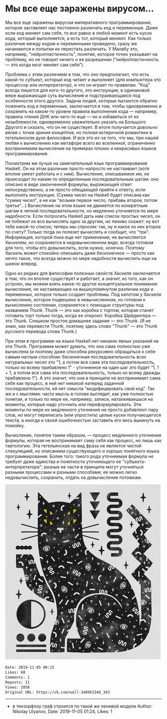 # Мы все еще заражены вирусом...

Мы все еще заражены вирусом императивного программирования, которое заставляет нас постоянно различать код и переменные. Даже если код меняет сам себя, то все равно в любой момент есть кусок кода, который выполняется, а есть тот, который меняют. Как только различие между кодом и переменными проведено, сразу же начинаются и попытки их перестать различать. У Малабу это, например, "нейропластичность", понятие, которое точно указывает на проблему, но не говорит ничего о ее разрешении (“нейропластичность — это когда мозг меняет сам себя”). 
 
Проблема с этим различием в том, что оно предполагает, что есть какой-то субъект, который код читает и выполняет (для компьютера это процессор или интерпретатор), и что он играет по правилам. "Код" всегда пишется для кого-то другого, это инструкция, в одинаковой мере выражающая суть вычисления и подстраивающаяся под особенности этого другого. Задача людей, которые пытаются обратно поженить код и переменные, заключается в том, чтобы одновременно и сохранить на каком-то уровне правила выполнения кода — например, правила чтения ДНК или чего-то еще — но и избавиться от их незыблемости; одновременно уважительно указать на Большого Другого и сказать, что он не существует. В итоге получается довольно вялая с точки зрения концептов, но полная истеричной романтики в гегельянском духе философия. И все это из-за того, что мы, при нашей любви к вычислению как метафоре всего во вселенной, ограниченно воспринимаем вычисление на примерах плохих и некрасивых языков программирования. 
 
Посмотрим же лучше на замечательный язык программирования Haskell. Он на этом различии просто-напросто не настаивает (хотя вполне умеет работать и с ним). Вычисление, описываемое им, не происходит по каким-то определенным последовательным шагам: оно описано в виде законченной формулы, выражающей ответ непосредственно, а не просто обещающей прийти к ответу, если выполнять инструкции. (Сумма чисел на Haskell будет описана как "сумма чисел", а не как "возьми первое число, прибавь второе, потом третье"…) Вычисление на этом языке не движется по конкретным шагам в четкой последовательности, но медленно уточняется по мере надобности. Если попросить Haskell дать нам список простых чисел, он не побежит их все вычислять одно за другим, но лениво скажет: ну вот тебе какой-то список; теперь мы спросим: так, ну и какое из них второе по счету? Только тогда он полезет вычислять и сообщит, что "три". Информация, которой пока еще нет применения, не вычисляется Хаскелем, но сохраняется в недовычисленном виде, всегда готовом для того, чтобы его довычислить, если нужно, конечно. Поэтому Хаскель может спокойно описывать даже бесконечное — просто как нечто такое, что всегда можно по мере надобности вычислить еще на шажок вперед. 
 
Одно из редких для философии полезных свойств Хаскеля заключается в том, что он вполне существует и работает, а значит, из того, как он устроен, мы можем взять какое-то другое концептуальное понимание вычисления, не настаивающее на вышеупомянутом различии кода и переменных, которое только создает проблемы. Под капотом у Хаскеля вычисление, которое подвешено в невычисленном, но готовом к вычислению состоянии, сохраняется с помощью структуры под названием Thunk. Thunk — это как коробка с тортом, которая станет готовить торт только тогда, когда ее откроют. Коробка Шрёдингера — это Thunk. Слишком простое домашнее задание — это Thunk. (Я не знаю, как перевести Thunk, поэтому здесь слово "Thunk" — это Thunk русского перевода слова Thunk.) 
 
При этом в программе на языке Haskell нет никаких явных указаний на эти Thunk. Программа может думать, что она сама полностью уже вычислена (и поэтому даже способна рекурсивно обращаться к себе самым наглым способом: бесконечная последовательность всех натуральных чисел это "1, а потом вся сама эта последовательность, только ко всему прибавлено 1" - уточненное на один шаг это будет “1, 1 + 1, а потом вся сама эта последовательность, только ко всему дважды прибавлено 1”). А это значит, что она в принципе не воспринимает сама себя как процесс, в ней нет никакой наперед заданной последовательности, ей нет смысла "модифицировать свой код". Так же и с мыслями: часто мысль в голове выглядит, как уже полностью понятая, и только по мере ее, например, записи, наталкиваешься на моменты, которые надо уточнить или переформулировать. Эти моменты по мере их медленного уточнения не просто добавляют пару слов, но могут переписать (или упростить) целые куски получающегося текста, а иногда и своей ошибочностью заставить его весь выкинуть на помойку. 
 
Вычисление, понятое таким образом, — процесс медленного уточнения формулы, которая не воспринимает саму себя как процесс, но лишь как тавтологию. Эта гегельянская на вид фраза не является чистой спекуляцией, но описанием существующего и хорошо понятного языка программирования. Более того: такого рода уточняемая формула не требует даже единства и понятности уточняющего ее "субъекта-интерпретатора": разные ее части в принципе могут уточняться разными процессами и разными способами; ее можно легко недовычислить, сохранить, отдать на довычисление потомкам.

![](attachments/457239109.jpg)

    Date: 2019-11-05 00:15
    Likes: 60
    Comments: 1
    Reposts: 11
    Views: 2858
    Original URL: https://vk.com/wall-140963346_363



--------------------

  * в тензорфлоу граф строится по такой же ленивой модели
    Author: Nikolay Ulyanov, Date: 2019-11-05 01:24, Likes: 1

